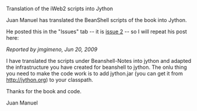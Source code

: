 Translation of the iWeb2 scripts into Jython

Juan Manuel has translated the BeanShell scripts of the book into Jython.

He posted this in the "Issues" tab -- it is [issue 2](https://code.google.com/p/yooreeka/issues/detail?id=2) -- so I will repeat his post here:

_Reported by jmgimeno, Jun 20, 2009_

I have translated the scripts under Beanshell-Notes into jython and adapted the infrastructure you have created for beanshell to jython. The onlu thing you need to make the code work is to add
jython.jar (you can get it from http://jython.org) to your classpath.

Thanks for the book and code.

Juan Manuel


